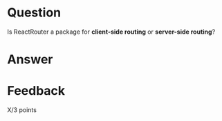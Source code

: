 # Question

Is ReactRouter a package for **client-side routing** or **server-side routing**?

# Answer




# Feedback

X/3 points